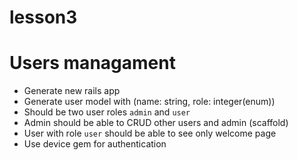 # lesson3

Users managament
==

- Generate new rails app
- Generate user model with (name: string, role: integer(enum))
- Should be two user roles `admin` and `user`
- Admin should be able to CRUD other users and admin (scaffold)
- User with role `user` should be able to see only welcome page
- Use device gem for authentication
